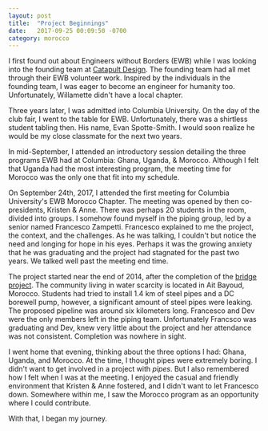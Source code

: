 ```yaml
---
layout: post
title:  "Project Beginnings"
date:   2017-09-25 00:09:50 -0700
category: morocco
---
```


I first found out about Engineers without Borders (EWB) while I was looking into the founding team at [Catapult Design](https://catapultdesign.org/faqs/). The founding team had all met through their EWB volunteer work. Inspired by the individuals in the founding team, I was eager to become an engineer for humanity too. Unfortunately, Willamette didn't have a local chapter.

Three years later, I was admitted into Columbia University. On the day of the club fair, I went to the table for EWB. Unfortunately, there was a shirtless student tabling then. His name, Evan Spotte-Smith. I would soon realize he would be my close classmate for the next two years.

In mid-September, I attended an introductory session detailing the three programs EWB had at Columbia: Ghana, Uganda, & Morocco. Although I felt that Uganda had the most interesting program, the meeting time for Morocco was the only one that fit into my schedule.

On September 24th, 2017, I attended the first meeting for Columbia University's EWB Morocco Chapter. The meeting was opened by then co-presidents, Kristen & Anne. There was perhaps 20 students in the room, divided into groups. I somehow found myself in the piping group, led by a senior named Francesco Zampetti. Francesco explained to me the project, the context, and the challenges. As he was talking, I couldn't but notice the need and longing for hope in his eyes. Perhaps it was the growing anxiety that he was graduating and the project had stagnated for the past two years. We talked well past the meeting end time.

The project started near the end of 2014, after the completion of the [bridge project](http://morocco.cuewb.org/). The community living in water scarcity is located in Ait Bayoud, Morocco. Students had tried to install 1.4 km of steel pipes and a DC borewell pump, however, a significant amount of steel pipes were leaking. The proposed pipeline was around six kilometers long. Francesco and Dev were the only members left in the piping team. Unfortunately Francsco was graduating and Dev, knew very little about the project and her attendance was not consistent. Completion was nowhere in sight.

I went home that evening, thinking about the three options I had: Ghana, Uganda, and Morocco. At the time, I thought pipes were extremely boring. I didn't want to get involved in a project with _pipes_. But I also remembered how I felt when I was at the meeting. I enjoyed the casual and friendly environment that Kristen & Anne fostered, and I didn't want to let Francesco down. Somewhere within me, I saw the Morocco program as an opportunity where I could contribute.

With that, I began my journey.